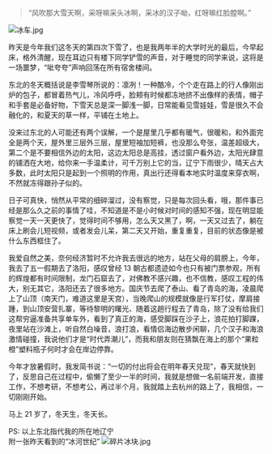 > “风吹那大雪天啊，采呀嘛采头冰啊，采冰的汉子呦，红呀嘛红脸膛啊。”

![冰车.jpg](https://s2.loli.net/2023/12/31/7ZlGq8IFbeCwEju.jpg)

昨天是今年我们这冬天的第四次下雪了，也是我两年半的大学时光的最后，今早起床，格外清醒，现在耳边只有楼下同学铲雪的声音，对于睡觉的同学来说，这将是一场噩梦，“呲夸夸”声响回荡在所有宿舍楼间。

东北的冬天概括说是李雪琴所说的：凛冽！一种酷冷，个个走在路上的行人像刚出炉的包子，都冒着热气儿，冷风呼呼，脸颊有时候都冻地挤不出像样的表情，帽子和手套是必备好物，下雪天总是深一脚浅一脚，日常能看见雪娃娃，雪是很久不会融化的，和夏天的草一样，平铺在土地上。

没来过东北的人可能还有两个误解，一个是屋里几乎都有暖气，很暖和，和外面完全是两个天，屋外里三层外三层，屋里短袖加短裤，也没那么夸张，温差超级大，第二个是不要相信外边的太阳，这边太阳总是高挂，透过窗户看外边，太阳光肆意的铺洒在大地，给你来一手温柔计，可千万别上它的当，辽宁下雨很少，晴天占大多数，此时太阳只是起到一个照明的作用，真出行还得看本地实时温度来穿衣啊，不然就冻得跟孙子似的。

日子可真快，悄然从平常的细碎溜过，没有察觉，只是每次回头看，哦，那件事已经是那么久之前的事情了哇，不知道是不是小时候对时间的感知不强，现在明显能察觉一天一天更快了，觉得时间不够用，怎么天又黑了，啊，一天又过去了，躺在床上刷会儿短视频，或者发会儿呆，第二天又开始，重复重复，目前的状态像是被什么东西框住了。

我爱自然之美，奈何经济暂时不允许我去很远的地方，站在父母的肩膀上，今年，我去了五一假期去了洛阳，感叹曾经 13 朝古都遗迹如今也只有被门票参观，所有的辉煌都有时间限制，龙门石窟去了，对佛教不感兴趣，也不信教，感叹工程的伟大，别无其它，洛阳还去了很多地方。国庆节去爬了泰山、看了青岛的海，凌晨爬上了山顶（南天门，难道这里是天宫），当晚爬山的规模就像是行军打仗，摩肩接踵，到山顶安营扎寨，等待黎明的曙光、随着这趟行程去了青岛，除了没有给我们这帮穷逼准备共享单车外，看到了真正的海，感受脚踩在沙子上，浪花拍打脚踝，夜里站在沙滩上，听自然白噪音，浪打浪，看情侣海边散步闲聊，几个汉子和海浪激情碰撞，我说他们才是“时代弄潮儿”，而我和朋友则在猜飘在海上的那个“果粒橙”塑料瓶子何时才会在岸边停靠。

今年才放暑假时，我发简书说：“一切的付出将会在明年春天兑现”，春天就快到了，反思自己在过程中，偷懒了至少一半的时间，我就是想做一名前端开发，直接工作，不想考研，不想考公，再过半个月，我就踏上去杭州的路上了，我相信，一切刚刚开始。

马上 21 岁了，冬天生，冬天长。

PS: 以上东北指代我的所在地辽宁  
附一张昨天看到的“冰河世纪”
![碎片冰块.jpg](https://s2.loli.net/2023/12/31/e9iHgAValG4twOX.jpg)
